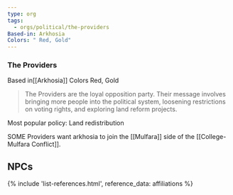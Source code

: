 ```yaml
---
type: org
tags:
  - orgs/political/the-providers
Based-in: Arkhosia
Colors: " Red, Gold"
---
```


### The Providers
<span class="dataview inline-field"><span class="inline-field-key">Based in</span><span class="inline-field-value">[[Arkhosia]]</span></span>
<span class="dataview inline-field"><span class="inline-field-key">Colors</span><span class="inline-field-value"> Red, Gold</span></span>

> The Providers are the loyal opposition party. Their message involves bringing more people into the political system, loosening restrictions on voting rights, and exploring land reform projects.

Most popular policy: Land redistribution

SOME Providers want arkhosia to join the [[Mulfara]] side of the [[College-Mulfara Conflict]].

## NPCs
{% include 'list-references.html', reference_data: affiliations %}
